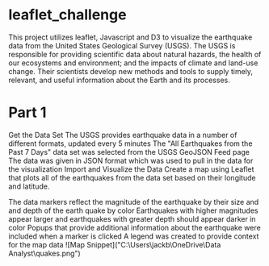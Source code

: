 # leaflet_challenge
This project utilizes leaflet, Javascript and D3 to visualize the earthquake data from the United States Geological Survey (USGS). The USGS is responsible for providing scientific data about natural hazards, the health of our ecosystems and environment; and the impacts of climate and land-use change. Their scientists develop new methods and tools to supply timely, relevant, and useful information about the Earth and its processes.

# Part 1
Get the Data Set
The USGS provides earthquake data in a number of different formats, updated every 5 minutes
The "All Earthquakes from the Past 7 Days" data set was selected from the USGS GeoJSON Feed page
The data was given in JSON format which was used to pull in the data for the visualization
Import and Visualize the Data
Create a map using Leaflet that plots all of the earthquakes from the data set based on their longitude and latitude.

The data markers reflect the magnitude of the earthquake by their size and and depth of the earth quake by color
Earthquakes with higher magnitudes appear larger and earthquakes with greater depth should appear darker in color
Popups that provide additional information about the earthquake were included when a marker is clicked
A legend was created to provide context for the map data
![Map Snippet]("C:\Users\jackb\OneDrive\Data Analyst\quakes.png")

